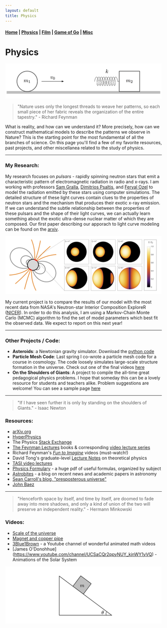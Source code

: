 ```yaml
---
layout: default
title: Physics
---
```


#### [Home](index.md) | [Physics](physics.md) | [Film](film.md) | [Game of Go](go.md) | [Misc](misc.md)

# Physics

![physics image](/images/physics_diagram.png)


> "Nature uses only the longest threads to weave her patterns, so each small piece of her fabric reveals the organization of the entire tapestry." - Richard Feynman

What is reality, and how can we understand it? More precisely, how can we construct mathematical models to describe the patterns we observe in Nature? This is the starting point for the most fundamental of all the branches of science. On this page you'll find a few of my favorite resources, past projects, and other miscellanea related to the study of physics.

---

### My Research:

My research focuses on *pulsars* - rapidly spinning neutron stars that emit a characteristic pattern of electromagnetic radiation in radio and x-rays. I am working with professors [Sam Gralla](http://w3.physics.arizona.edu/people/sam-gralla), [Dimitrios Psaltis](http://xtreme.as.arizona.edu/~dpsaltis/), and [Feryal Ozel](http://xtreme.as.arizona.edu/~fozel/) to model the radiation emitted by these stars using computer simulations. The detailed structure of these light curves contain clues to the properties of neutron stars and the mechanism that produces their exotic x-ray emission. If we can understand the subtle relationship between the properties of these pulsars and the shape of their light curves, we can actually learn something about the exotic ultra-dense nuclear matter of which they are composed. Our first paper describing our apporach to light curve modeling can be found on the [arxiv](https://arxiv.org/abs/1904.11534). 

![pulsars](/images/Fig1_dipole.png)

My current project is to compare the results of our model with the most recent data from NASA's Neutron-star Interior Composition ExploreR ([NICER](https://www.nasa.gov/nicer)). In order to do this analysis, I am using a Markov-Chain Monte Carlo (MCMC) algorithm to find the set of model parameters which best fit the observed data. We expect to report on this next year! 


---

### Other Projects / Code:

* **Asteroids**: a Newtonian gravity simulator. Download the [python code](https://github.com/WSLockhart/Asteroids)
* **Particle Mesh Code**: Last spring I co-wrote a particle mesh code for a course in cosmology. The code loosely simulates large-scale structure formation in the universe. Check out one of the final videos [here](https://www.youtube.com/watch?v=aPW5df8Cvrc)
* **On the Shoulders of Giants**: A project to compile the all-time great pedagogical physics problems. I hope that someday this can be a lovely resource for students and teachers alike. Problem suggestions are welcome! You can see a sample page [here](/docs/TimelessProblems_sample.pdf)

---

> "If I have seen further it is only by standing on the shoulders of Giants." - Isaac Newton

### Resources:

* [arXiv.org](https://arxiv.org/)
* [HyperPhysics](http://hyperphysics.phy-astr.gsu.edu/hbase/index.html)
* The Physics [Stack Exchange](https://physics.stackexchange.com/)
* [The Feynman Lectures](http://www.feynmanlectures.caltech.edu/info/) books & corresponding [video lecture series](http://www.cornell.edu/video/playlist/richard-feynman-messenger-lectures)
* Richard Feynman's [*Fun to Imagine*](https://www.youtube.com/playlist?list=PLF68C9368E6723478) videos (must-watch!)
* David Tong's graduate-level [Lecture Notes](http://www.damtp.cam.ac.uk/user/tong/teaching.html) on theoretical physics
* [TASI video lectures](https://physicslearning.colorado.edu/tasi/)
* [Physics Formulary](https://physics.illinois.edu/academics/graduates/physics-formulary.pdf) - a huge pdf of useful formulas, organized by subject
* [Astrobites](https://astrobites.org/) - a blog on recent news and academic papers in astronomy 
* [Sean Carroll's blog, "presposterous universe"](https://www.preposterousuniverse.com)
* [John Baez](http://math.ucr.edu/home/baez/)

---

> "Henceforth space by itself, and time by itself, are doomed to fade away into mere shadows, 
and only a kind of union of the two will preserve an independent reality."  - Hermann Minkowski

### Videos:

* [Scale of the universe](https://www.youtube.com/watch?v=GoW8Tf7hTGA)
* [Magnet and copper pipe](https://www.youtube.com/watch?v=5BeFoz3Ypo4)
* [3Blue1Brown](https://www.youtube.com/channel/UCYO_jab_esuFRV4b17AJtAw) - a Youtube channel of wonderful animated math videos
* [James O'Donohhue] (https://www.youtube.com/channel/UCSaCQr2ppyNUY_kjnWY1yVQ) - Animations of the Solar System


![physics image](/images/physics_diagram3.png)



<!--
- [Minute Physics](https://www.youtube.com/channel/UCUHW94eEFW7hkUMVaZz4eDg)
- [Physics Girl](https://www.youtube.com/user/physicswoman)
<img src="https://github.com/WSLockhart/Physics/blob/master/go_position_cropped.png" height="200">
<img {
    opacity: 0.5;
    filter: alpha(opacity=50); /* For IE8 and earlier */
}
-->
